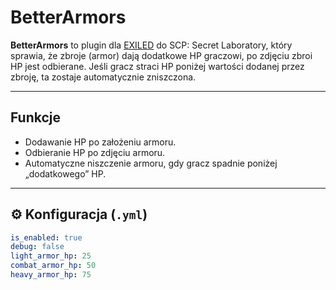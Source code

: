 # BetterArmors

**BetterArmors** to plugin dla [EXILED](https://github.com/Exiled-Team/EXILED) do SCP: Secret Laboratory, który sprawia, że zbroje (armor) dają dodatkowe HP graczowi, po zdjęciu zbroi HP jest odbierane. Jeśli gracz straci HP poniżej wartości dodanej przez zbroję, ta zostaje automatycznie zniszczona.

---

## Funkcje

-  Dodawanie HP po założeniu armoru.
-  Odbieranie HP po zdjęciu armoru.
-  Automatyczne niszczenie armoru, gdy gracz spadnie poniżej „dodatkowego” HP.

---

## ⚙️ Konfiguracja (`.yml`)

```yaml
is_enabled: true
debug: false
light_armor_hp: 25
combat_armor_hp: 50
heavy_armor_hp: 75
